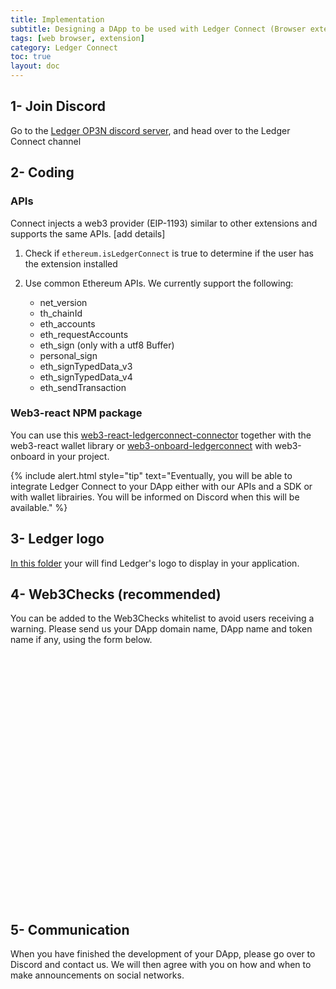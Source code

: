 ```yaml
---
title: Implementation
subtitle: Designing a DApp to be used with Ledger Connect (Browser extension in Safari)
tags: [web browser, extension]
category: Ledger Connect
toc: true
layout: doc
---
```



## 1- Join Discord

Go to the [Ledger OP3N discord server](https://discord.gg/Ledger), and head over to the Ledger Connect channel

## 2- Coding

### APIs

Connect injects a web3 provider (EIP-1193) similar to other extensions and supports the same APIs. [add details]

1. Check if `ethereum.isLedgerConnect` is true to determine if the user has the extension installed

2. Use common Ethereum APIs. We currently support the following:
	- net_version
	- th_chainId
	- eth_accounts
	- eth_requestAccounts
	- eth_sign (only with a utf8 Buffer)
	- personal_sign
	- eth_signTypedData_v3
	- eth_signTypedData_v4
	- eth_sendTransaction

### Web3-react NPM package

You can use this [web3-react-ledgerconnect-connector](https://www.npmjs.com/package/@ledgerhq/web3-react-ledgerconnect-connector) together with the web3-react wallet library or [web3-onboard-ledgerconnect](https://www.npmjs.com/package/@ledgerhq/web3-onboard-ledgerconnect) with web3-onboard in your project.

<!--  -->
{% include alert.html style="tip" text="Eventually, you will be able to integrate Ledger Connect to your DApp either with our APIs and a SDK or with wallet librairies. You will be informed on Discord when this will be available." %}
<!--  -->


## 3- Ledger logo

[In this folder](https://drive.google.com/drive/folders/1KWQwTQJTnBMESyrpt17Cn0hT1HmQ_8BH?usp=sharing) your will find Ledger's logo to display in your application. 


## 4- Web3Checks (recommended)

You can be added to the Web3Checks whitelist to avoid users receiving a warning. Please send us your DApp domain name, DApp name and token name if any, using the form below.

<div data-tf-widget="XaCLvew6" data-tf-iframe-props="title=My typeform" data-tf-medium="snippet" style="width:100%;height:400px;"></div><script src="//embed.typeform.com/next/embed.js"></script>


## 5- Communication

When you have finished the development of your DApp, please go over to Discord and contact us. We will then agree with you on how and when to make announcements on social networks.

